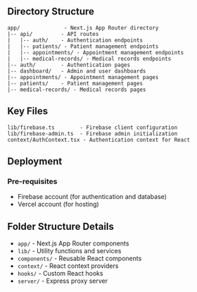 ## Directory Structure

```
app/              - Next.js App Router directory
|-- api/         - API routes
|   |-- auth/    - Authentication endpoints
|   |-- patients/ - Patient management endpoints
|   |-- appointments/ - Appointment management endpoints
|   |-- medical-records/ - Medical records endpoints
|-- auth/        - Authentication pages
|-- dashboard/   - Admin and user dashboards
|-- appointments/ - Appointment management pages
|-- patients/    - Patient management pages
|-- medical-records/ - Medical records pages
```

## Key Files

```
lib/firebase.ts        - Firebase client configuration
lib/firebase-admin.ts  - Firebase admin initialization
context/AuthContext.tsx - Authentication context for React
```

## Deployment

### Pre-requisites

- Firebase account (for authentication and database)
- Vercel account (for hosting)

## Folder Structure Details

- `app/` - Next.js App Router components
- `lib/` - Utility functions and services
- `components/` - Reusable React components
- `context/` - React context providers
- `hooks/` - Custom React hooks
- `server/` - Express proxy server
